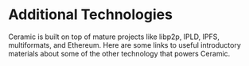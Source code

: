 # Additional Technologies

Ceramic is built on top of mature projects like libp2p, IPLD, IPFS, multiformats, and Ethereum. Here are some links to useful introductory materials about some of the other technology that powers Ceramic.
